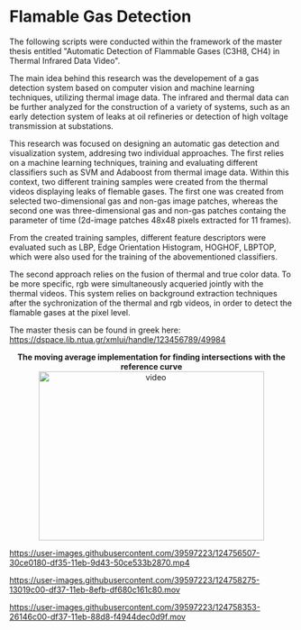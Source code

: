 # Flamable Gas Detection
The following scripts were conducted within the framework of the master thesis entitled "Automatic Detection of Flammable Gases (C3H8, CH4) in Thermal Infrared Data Video".

The main idea behind this research was the developement of a gas detection system based on computer vision and machine learning techniques, utilizing thermal image data. 
The infrared and thermal data can be further analyzed for the construction of a variety of systems, such as an early detection system of leaks at oil refineries or detection of high voltage transmission at substations.

This research was focused on designing an automatic gas detection and visualization system, addresing two individual approaches. The first relies on a machine learning techniques, training and evaluating different classifiers such as SVM and Adaboost from thermal image data. Within this context, two different training samples were created from the thermal videos displaying leaks of flemable gases. The first one was created from selected two-dimensional gas and non-gas image patches, whereas the second one was three-dimensional gas and non-gas patches containg the parameter of time (2d-image patches 48x48 pixels extracted for 11 frames).

From the created training samples, different feature descriptors were evaluated such as LBP, Edge Orientation Histogram,  HOGHOF, LBPTOP, which were also used for the training of the abovementioned classifiers. 

The second approach relies on the fusion of thermal and true color data. To be more specific, rgb were simultaneously acqueried jointly with the thermal videos. This system relies on background extraction techniques after the sychronization of the thermal and rgb videos, in order to detect the flamable gases at the pixel level.

The master thesis can be found in greek here: https://dspace.lib.ntua.gr/xmlui/handle/123456789/49984

<p align="center">
  <b></b>
  <b>The moving average implementation for finding intersections with the reference curve </b>
  <img src="https://user-images.githubusercontent.com/39597223/124758211-05e4ad00-df37-11eb-98ae-4a0670fd9c0a.mp4" width="400" height="300" alt="video" >
  </p>


https://user-images.githubusercontent.com/39597223/124756507-30ce0180-df35-11eb-9d43-50ce533b2870.mp4



https://user-images.githubusercontent.com/39597223/124758275-13019c00-df37-11eb-8efb-df680c161c80.mov

https://user-images.githubusercontent.com/39597223/124758353-26146c00-df37-11eb-88d8-f4944dec0d9f.mov



